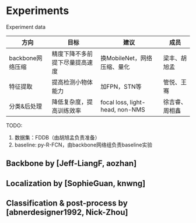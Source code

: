 # Experiments
Experiment data

| 方向           | 目标              | 建议                              | 成员      |
| ------------ | --------------- | ------------------------------- | ------- |
| backbone网络压缩 | 精度下降不多前提下尽量提高速度 | 换MobileNet，网络压缩、量化              | 梁丰、胡旭孟  |
| 特征提取         | 提高检测小物体能力       | 加FPN，STN等                       | 管悦、王骞   |
| 分类&后处理       | 降低复杂度，提高训练效率    | focal loss, light-head, non-NMS | 徐吉睿、周相鑫 |

TODO: 

1. 数据集：FDDB（由胡旭孟负责准备）
2. baseline: py-R-FCN，由backbone网络组负责baseline实验


## Backbone by [Jeff-LiangF, aozhan]

## Localization by [SophieGuan, knwng]


## Classification & post-process by [abnerdesigner1992, Nick-Zhou]
